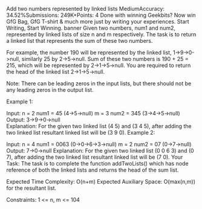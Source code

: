 Add two numbers represented by linked lists
MediumAccuracy: 34.52%Submissions: 249K+Points: 4
 Done with winning Geekbits? Now win GfG Bag, GfG T-shirt & much more just by writing your experiences. Start Writing, Start Winning.
banner
Given two numbers, num1 and num2, represented by linked lists of size n and m respectively. The task is to return a linked list that represents the sum of these two numbers.

For example, the number 190 will be represented by the linked list, 1->9->0->null, similarly 25 by 2->5->null. Sum of these two numbers is 190 + 25 = 215, which will be represented by 2->1->5->null. You are required to return the head of the linked list 2->1->5->null.

Note: There can be leading zeros in the input lists, but there should not be any leading zeros in the output list.

Example 1:

Input:
n = 2
num1 = 45 (4->5->null)
m = 3
num2 = 345 (3->4->5->null)
Output: 
3->9->0->null  
Explanation: 
For the given two linked list (4 5) and (3 4 5), after adding the two linked list resultant linked list will be (3 9 0).
Example 2:

Input:
n = 4
num1 = 0063 (0->0->6->3->null)
m = 2
num2 = 07 (0->7->null)
Output: 
7->0->null
Explanation: 
For the given two linked list (0 0 6 3) and (0 7), after adding the two linked list resultant linked list will be (7 0).
Your Task:
The task is to complete the function addTwoLists() which has node reference of both the linked lists and returns the head of the sum list.   

Expected Time Complexity: O(n+m)
Expected Auxiliary Space: O(max(n,m)) for the resultant list.

Constraints:
1 <= n, m <= 104